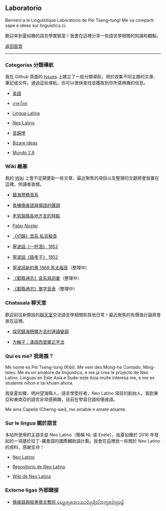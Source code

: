 ## Laboratorio
Benveni a le Linguistique Laboratorio de Pei Tseng-tung! Me va comparti sape e ideas sur linguistica ci.

歡迎來到夏如臻的語言學實驗室！我會在這裡分享一些語言學相關的知識和觀點。

[返回首頁](https://peitsengtung.github.io/)

------

### Categorias 分類導航
我在 Github 頁面的 [Issues](https://github.com/PeiTsengtung/Laboratorio/issues) 上建立了一些分類導航，用於收集不同主題的文章、筆記或文件。通過這些導航，你可以很快查找並獲取到你所感興趣的信息。

- [吳語](https://github.com/PeiTsengtung/Laboratorio/issues/2)

- [ภาษาไทย](https://github.com/PeiTsengtung/Laboratorio/issues/3)

- [Lingua Latina](https://github.com/PeiTsengtung/Laboratorio/issues/4)

- [Neo Latino](https://github.com/PeiTsengtung/Laboratorio/issues/5)

- [音韻學](https://github.com/PeiTsengtung/Laboratorio/issues/9)

- [Bizare ideas](https://github.com/PeiTsengtung/Laboratorio/issues/11)

- [Mundo 2.8](https://github.com/PeiTsengtung/Laboratorio/issues/12)

### Wiki 維基
我的 [Wiki](https://github.com/PeiTsengtung/Laboratorio/wiki) 上會不定期更新一些文章，最近聚焦的項目以及整理的文獻將會放置在這裡，供讀者查閱。

- [鎮海憩橋音系](https://github.com/PeiTsengtung/Laboratorio/wiki/%E9%8E%AE%E6%B5%B7%E6%86%A9%E6%A9%8B%E9%9F%B3%E7%B3%BB)

- [景棟傣痕語與撣語的聲調](https://github.com/PeiTsengtung/Laboratorio/wiki/%E6%99%AF%E6%A3%9F%E5%82%A3%E7%97%95%E8%AA%9E%E8%88%87%E6%92%A3%E8%AA%9E%E7%9A%84%E8%81%B2%E8%AA%BF)

- [老慈谿縣各地方言的特點](https://github.com/PeiTsengtung/Laboratorio/wiki/%E8%80%81%E6%85%88%E8%B0%BF%E7%B8%A3%E5%90%84%E5%9C%B0%E6%96%B9%E8%A8%80%E7%9A%84%E7%89%B9%E9%BB%9E)

- [Pater Noster](https://github.com/PeiTsengtung/Laboratorio/wiki/Pater-Noster)

- [《切韻》音系 私貨擬音](https://github.com/PeiTsengtung/Laboratorio/wiki/%E3%80%8A%E5%88%87%E9%9F%BB%E3%80%8B%E9%9F%B3%E7%B3%BB-%E7%A7%81%E8%B2%A8%E6%93%AC%E9%9F%B3)

- [寧波話《一杯酒》 1852](https://github.com/PeiTsengtung/Laboratorio/wiki/%E5%AF%A7%E6%B3%A2%E8%A9%B1%E3%80%8A%E4%B8%80%E6%9D%AF%E9%85%92%E3%80%8B-1852)

- [寧波話《路孝子》 1852](https://github.com/PeiTsengtung/Laboratorio/wiki/%E5%AF%A7%E6%B3%A2%E8%A9%B1%E3%80%8A%E8%B7%AF%E5%AD%9D%E5%AD%90%E3%80%8B-1852)

- [寧波話新約書 1868 馬太福音](https://github.com/PeiTsengtung/Laboratorio/wiki/%E5%AF%A7%E6%B3%A2%E8%A9%B1%E6%96%B0%E7%B4%84%E6%9B%B8-1868-%E9%A6%AC%E5%A4%AA%E7%A6%8F%E9%9F%B3)（整理中）

- [《鄞縣通志》音系與詞彙](https://github.com/PeiTsengtung/Laboratorio/wiki/%E3%80%8A%E9%84%9E%E7%B8%A3%E9%80%9A%E5%BF%97%E3%80%8B%E9%9F%B3%E7%B3%BB%E8%88%87%E8%A9%9E%E5%BD%99)（整理中）

- [《鄞縣通志》單字音表](https://github.com/PeiTsengtung/Laboratorio/wiki/%E3%80%8A%E9%84%9E%E7%B8%A3%E9%80%9A%E5%BF%97%E3%80%8B%E5%96%AE%E5%AD%97%E9%9F%B3%E8%A1%A8)（整理中）

### Chatasala 聊天室
歡迎前往新開設的[聊天室](https://github.com/PeiTsengtung/Laboratorio/discussions)交流語言學相關和其他日常！最近聚焦的有價值討論將會放在這裡。

- [探究鎮海憩橋方言的連讀變調](https://github.com/PeiTsengtung/Laboratorio/discussions/7)

- [方輪子：滿語西里爾正字法](https://github.com/PeiTsengtung/Laboratorio/discussions/10)

### Qui es me? 我是誰？
Me nome es Pei Tseng-tung (Kibi). Me veni des Mong-he Contado, Ming-tsieu. Me es un amatore de linguistica, e me ja crea le projecto de Neo Latino. Linguas en Este Asia e Sude-este Asia multe interesa me, e me es studente nihon e tai khuen ahora.

我是夏如臻，明州望海縣人，語言學愛好者，Neo Latino 項目的創始人。我對東亞和東南亞的語言非常感興趣，目前在學習日語和傣痕語。

Me ama Capella (Cherng-wei), me amable e amate amante.

### Sur le lingua 關於語言
本站所使用的主語言是 Neo Latino（簡稱 NL 或 Enele），由夏如臻於 2016 年發起的一項基於拉丁-羅曼語的國際輔助語計劃。我會在這裡放一些關於 Neo Latino 的資料，感謝支持！

- [Neo Latino](https://peitsengtung.github.io/Enele/)

- [Repositorio de Neo Latino](https://github.com/PeiTsengtung/Enele)

- [Wiki de Neo Latino](https://github.com/PeiTsengtung/Enele/wiki)

### Externe ligas 外部鏈接
- [傣痕語與經書傣文教程 ᨷᩯ᩠ᨷᩁ᩠ᨿᩁᨽᩣᩈᩣᨴᩱ᩠ᨿᨡᩨ᩠ᨶᩓᩢᩋᨠ᩠ᨡᩁᨴᩱ᩠ᨿᨵᨾ᩠ᨾ᩼](https://space.bilibili.com/6951149/favlist?fid=1108631149)

